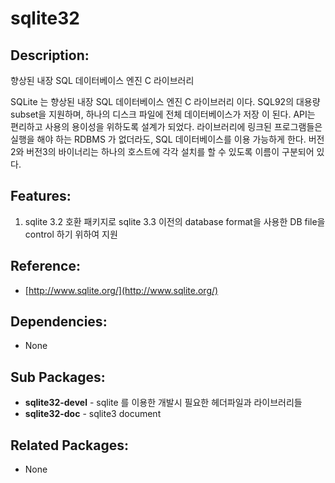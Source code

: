 # sqlite32

## Description:

향상된 내장 SQL 데이터베이스 엔진 C 라이브러리

SQLite 는 향상된 내장 SQL 데이터베이스 엔진 C 라이브러리 이다. SQL92의 대용량 subset을 지원하며, 하나의 디스크 파일에 전체 데이터베이스가 저장 이 된다. API는 편리하고 사용의 용이성을 위하도록 설계가 되었다. 라이브러리에 링크된 프로그램들은 실행을 해야 하는 RDBMS 가 없더라도, SQL 데이터베이스를 이용 가능하게 한다. 버전2와 버전3의 바이너리는 하나의 호스트에 각각 설치를 할 수 있도록 이름이 구분되어 있다.

## Features:

1. sqlite 3.2 호환 패키지로 sqlite 3.3 이전의 database format을 사용한 DB file을 control 하기 위하여 지원

## Reference:

* [http://www.sqlite.org/](http://www.sqlite.org/)

## Dependencies:

* None

## Sub Packages:

* **sqlite32-devel** - sqlite 를 이용한 개발시 필요한 헤더파일과 라이브러리들
* **sqlite32-doc** - sqlite3 document

## Related Packages:

* None

